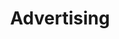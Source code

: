 ---
title: Advertising
longTitle: 'Advertising'
tags:
- gccommon
narrowerTerm:
- "[[Business services]]"
relatedTerm:
- "[[Propaganda Posters Marketing Signs Awareness Trade]]"
use:
- "[[Advertising materials Advertisements Publicity]]"
---